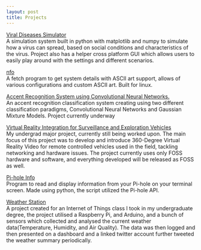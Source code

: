 ```yaml
---
layout: post
title: Projects
---
```


[Viral Diseases Simulator](https://github.com/mnk400/virussim)
<br>
A simulation system built in python with matplotlib and numpy to simulate how a virus can spread, based on social conditions and characteristics of the virus. Project also has a helper cross platform GUI  which allows users to easily play around with the settings and different scenarios.

[nfo](https://github.com/mnk400/nfo)
<br>
A fetch program to get system details with ASCII art support, allows of various configurations and custom ASCII art. Built for linux.

[Accent Recognition System using Convolutional Neural Networks.]()
<br>
An accent recognition classification system creating using two different classification paradigms, Convolutional Neural Networks and Gaussian Mixture Models. Project currently underway

[Virtual Reality Integration for Surveillance and Exploration Vehicles]()
<br>
My undergrad major project, currently still being worked upon. The main focus of this project was to develop and introduce 360-Degree Virtual Reality Video for remote controlled vehicles used in the field, tackling networking and hardware issues. The project currently uses only FOSS hardware and software, and everything developed will be released as FOSS as well.

[Pi-hole Info]()
<br>
Program to read and display information from your Pi-hole on your terminal screen. Made using python, the script utilized the Pi-hole API.

[Weather Station]()
<br>
A project created for an Internet of Things class I took in my undergraduate degree, the project utilised a Raspberry Pi, and Arduino, and a bunch of sensors which collected and analysed the current weather data(Temperature, Humidity, and Air Quality). The data was then logged and then presented on a dashboard and a linked twitter account further tweeted the weather summary periodically.

